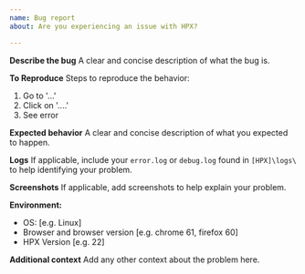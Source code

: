 ```yaml
---
name: Bug report
about: Are you experiencing an issue with HPX?

---
```


**Describe the bug**
A clear and concise description of what the bug is.

**To Reproduce**
Steps to reproduce the behavior:
1. Go to '...'
2. Click on '....'
3. See error

**Expected behavior**
A clear and concise description of what you expected to happen.

**Logs**
If applicable, include your ``error.log`` or ``debug.log`` found in ``[HPX]\logs\`` to help identifying your problem.

**Screenshots**
If applicable, add screenshots to help explain your problem.

**Environment:**
 - OS: [e.g. Linux]
 - Browser and browser version [e.g. chrome 61, firefox 60]
 - HPX Version [e.g. 22]

**Additional context**
Add any other context about the problem here.
